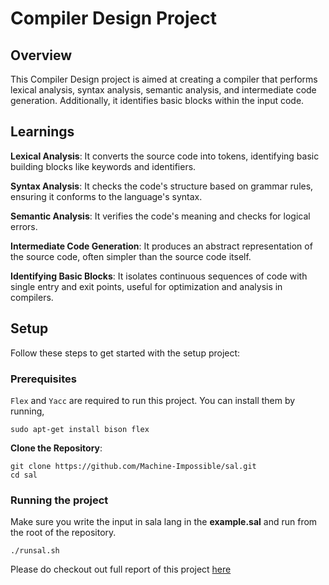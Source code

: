 # Compiler Design Project

## Overview

This Compiler Design project is aimed at creating a compiler that performs lexical analysis, syntax analysis, semantic analysis, and intermediate code generation. Additionally, it identifies basic blocks within the input code. 

## Learnings

**Lexical Analysis**: It converts the source code into tokens, identifying basic building blocks like keywords and identifiers.

**Syntax Analysis**: It checks the code's structure based on grammar rules, ensuring it conforms to the language's syntax.

**Semantic Analysis**: It verifies the code's meaning and checks for logical errors.

**Intermediate Code Generation**: It produces an abstract representation of the source code, often simpler than the source code itself.

**Identifying Basic Blocks**: It isolates continuous sequences of code with single entry and exit points, useful for optimization and analysis in compilers.


## Setup

Follow these steps to get started with the setup project:

### Prerequisites

``Flex`` and ``Yacc`` are required to run this project. You can install them by running,

```shell
sudo apt-get install bison flex
```

**Clone the Repository**:

```shell
git clone https://github.com/Machine-Impossible/sal.git
cd sal
```

### Running the project

Make sure you write the input in sala lang in the **example.sal** and run from the root of the repository.

```shell
./runsal.sh
```

Please do checkout out full report of this project <a href="https://github.com/Machine-Impossible/sal/blob/main/SAL.pdf">here</a>